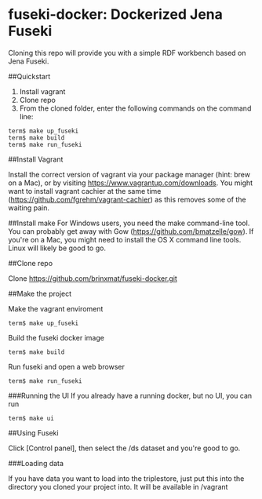 fuseki-docker: Dockerized Jena Fuseki
=====================================

Cloning this repo will provide you with a simple RDF workbench based on Jena Fuseki.

##Quickstart

1. Install vagrant
2. Clone repo
3. From the cloned folder, enter the following commands on the command line:
```
term$ make up_fuseki
term$ make build
term$ make run_fuseki
```

##Install Vagrant

Install the correct version of vagrant via your package manager (hint: brew on a Mac), or by visiting https://www.vagrantup.com/downloads. You might want to install vagrant cachier at the same time (https://github.com/fgrehm/vagrant-cachier) as this removes some of the waiting pain.

##Install make
For Windows users, you need the make command-line tool. You can probably get away with Gow (https://github.com/bmatzelle/gow). If you're on a Mac, you might need to install the OS X command line tools. Linux will likely be good to go.

##Clone repo

Clone https://github.com/brinxmat/fuseki-docker.git

##Make the project

Make the vagrant enviroment
```
term$ make up_fuseki
```
Build the fuseki docker image
```
term$ make build
```
Run fuseki and open a web browser
```
term$ make run_fuseki
```
###Running the UI
If you already have a running docker, but no UI, you can run
```
term$ make ui
```
##Using Fuseki

Click [Control panel], then select the /ds dataset and you're good to go.

###Loading data

If you have data you want to load into the triplestore, just put this into the directory you cloned your project into. It will be available in /vagrant
